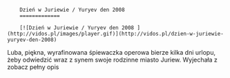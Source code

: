 
        Dzień w Juriewie / Yuryev den 2008 
        =============
        
        [![Dzień w Juriewie / Yuryev den 2008 ](http://vidos.pl/images/player.gif)](http://vidos.pl/dzien-w-juriewie-yuryev-den-2008)
        
        
 Luba, piękna, wyrafinowana śpiewaczka operowa bierze kilka dni urlopu, żeby odwiedzić wraz z synem swoje rodzinne miasto Juriew. Wyjechała z zobacz pełny opis
    